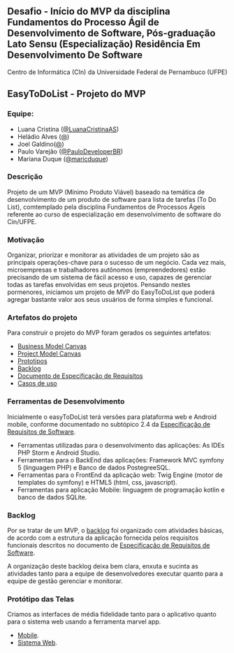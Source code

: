 ## Desafio - Início do MVP da disciplina Fundamentos do Processo Ágil de Desenvolvimento de Software, Pós-graduação Lato Sensu (Especialização) Residência Em Desenvolvimento De Software 

Centro de Informática (CIn) da Universidade Federal de Pernambuco (UFPE)

## EasyToDoList - Projeto do MVP
### Equipe:
- Luana Cristina ([@LuanaCristinaAS](https://github.com/LuanaCristinaAS))
- Heládio Alves ([@](https://github.com/))
- Joel Galdino([@](https://github.com/))
- Paulo Varejão ([@PauloDeveloperBR](https://github.com/PauloDeveloperBR))
- Mariana Duque ([@maricduque](https://github.com/maricduque))


### Descrição

Projeto de um MVP (Mínimo Produto Viável) baseado na temática de desenvolvimento de um produto de software para lista de tarefas (To Do List),
comtemplado pela disciplina Fundamentos de Processos Ágeis referente ao curso de especialização em desenvolvimento de software do Cin/UFPE.


### Motivação

Organizar, priorizar e monitorar as atividades de um projeto são as principais operações-chave para o sucesso de um negócio. Cada vez mais, microempresas e trabalhadores autônomos (empreendedores)
estão precisando de um sistema de fácil acesso e uso, capazes de gerenciar todas as tarefas envolvidas em seus projetos. Pensando nestes pormenores, iniciamos um projeto de MVP do EasyToDoList que poderá agregar bastante valor aos seus usuários de forma simples e funcional.

### Artefatos do projeto

Para construir o projeto do MVP foram gerados os seguintes artefatos: 

- [Business Model Canvas](https://github.com/grupo4agile/projeto-mvp/blob/main/documentacao/Business%20Model%20Canvas.pdf)
- [Project Model Canvas](https://github.com/grupo4agile/projeto-mvp/blob/main/documentacao/Project%20Model%20Canvas.pdf)
- [Prototipos]()
- [Backlog](https://github.com/grupo4agile/projeto-mvp/issues)
- [Documento de Especificação de Requisitos](https://github.com/grupo4agile/projeto-mvp/blob/main/documentacao/Especifica%C3%A7%C3%A3o%20dos%20Requisitos%20EasyToDo%20-%20G4.pdf)
- [Casos de uso](https://github.com/grupo4agile/projeto-mvp/tree/main/documentacao/casos_de_uso)


### Ferramentas de Desenvolvimento

Inicialmente o easyToDoList terá versões para plataforma web e Android mobile, conforme documentado no subtópico 2.4 da [Especificação de Requisitos de Software](https://github.com/grupo4agile/projeto-mvp/blob/main/documentacao/Especifica%C3%A7%C3%A3o%20dos%20Requisitos%20EasyToDo%20-%20G4.pdf).

- Ferramentas utilizadas para o desenvolvimento das aplicações: As IDEs PHP Storm e Android Studio.
- Ferramentas para o BackEnd das aplicações: Framework MVC symfony 5 (linguagem PHP) e Banco de dados PostegreeSQL.
- Ferramentas para o FrontEnd da aplicação web: Twig Engine (motor de templates do symfony) e HTML5 (html, css, javascript).
- Ferramentas para aplicação Mobile: linguagem de programação kotlin e banco de dados SQLite.


### Backlog

Por se tratar de um MVP, o [backlog](https://github.com/grupo4agile/projeto-mvp/issues)  foi organizado com atividades básicas, de acordo com a estrutura da aplicação fornecida pelos requisitos funcionais descritos no documento de 
[Especificação de Requisitos de Software](https://github.com/grupo4agile/projeto-mvp/blob/main/documentacao/Especifica%C3%A7%C3%A3o%20dos%20Requisitos%20EasyToDo%20-%20G4.pdf).
 
A organização deste backlog deixa bem clara, enxuta e sucinta as atividades tanto para a equipe de desenvolvedores executar quanto para a equipe de gestão gerenciar e monitorar. 

### Protótipo das Telas

Criamos as interfaces de média fidelidade tanto para o aplicativo quanto para o sistema web usando a ferramenta marvel app.

- [Mobile](https://marvelapp.com/prototype/26a9351g/screen/74164664).
- [Sistema Web]().
